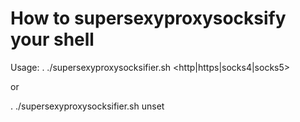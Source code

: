 # How to supersexyproxysocksify your shell

Usage: . ./supersexyproxysocksifier.sh <http|https|socks4|socks5> <PORT>
  
  or
  
. ./supersexyproxysocksifier.sh unset
